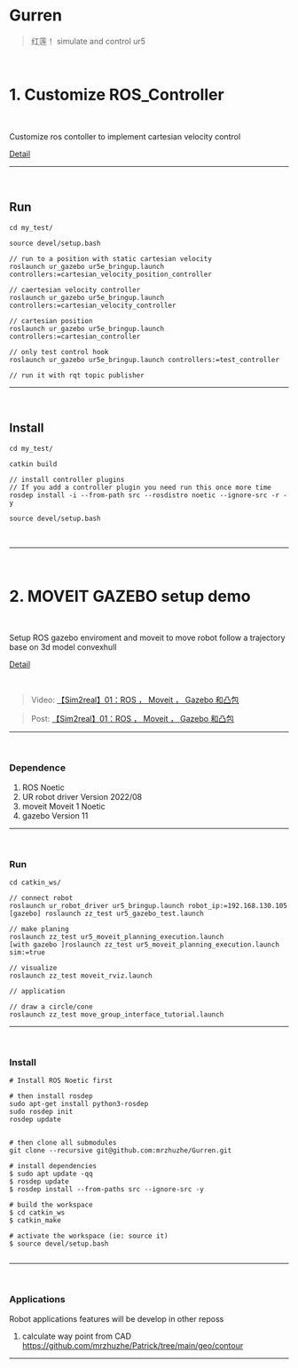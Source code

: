 # Gurren 

> 红莲！ simulate and control ur5


<br>


# 1. Customize ROS_Controller

<br>

Customize ros contoller to implement cartesian velocity control

[Detail](./Docs/CustomizeRosController.md) 

------------------

<br>

## Run

```
cd my_test/

source devel/setup.bash

// run to a position with static cartesian velocity  
roslaunch ur_gazebo ur5e_bringup.launch controllers:=cartesian_velocity_position_controller

// caertesian velocity controller 
roslaunch ur_gazebo ur5e_bringup.launch controllers:=cartesian_velocity_controller

// cartesian position 
roslaunch ur_gazebo ur5e_bringup.launch controllers:=cartesian_controller

// only test control hook
roslaunch ur_gazebo ur5e_bringup.launch controllers:=test_controller

// run it with rqt topic publisher 
```
------------------

<br>

## Install 

```
cd my_test/

catkin build

// install controller plugins 
// If you add a controller plugin you need run this once more time
rosdep install -i --from-path src --rosdistro noetic --ignore-src -r -y

source devel/setup.bash
```

<br>

------------------

<br>





# 2. MOVEIT GAZEBO setup demo

<br>

Setup ROS gazebo enviroment and moveit to move robot follow a trajectory base on 3d model convexhull 

[Detail](Docs/MoveItGazeboDemo.md)

<br>

> Video: <a href="https://www.bilibili.com/video/BV1KY4y1F73s/?spm_id_from=333.999.0.0">【Sim2real】01：ROS ， Moveit ， Gazebo 和凸包 </a>

> Post:  <a href="https://starofus.xyz/post/Sim2real_foundation">【Sim2real】01：ROS ， Moveit ， Gazebo 和凸包 </a>

------------------

<br>

### Dependence 

 1. ROS Noetic
 2. UR robot driver  Version 2022/08
 3. moveit Moveit 1 Noetic
 4. gazebo Version 11

------------------

<br>

### Run

```
cd catkin_ws/

// connect robot
roslaunch ur_robot_driver ur5_bringup.launch robot_ip:=192.168.130.105
[gazebo] roslaunch zz_test ur5_gazebo_test.launch

// make planing
roslaunch zz_test ur5_moveit_planning_execution.launch
[with gazebo ]roslaunch zz_test ur5_moveit_planning_execution.launch sim:=true

// visualize
roslaunch zz_test moveit_rviz.launch 

// application

// draw a circle/cone
roslaunch zz_test move_group_interface_tutorial.launch 

```

------------------

<br>

### Install 


```
# Install ROS Noetic first

# then install rosdep
sudo apt-get install python3-rosdep
sudo rosdep init
rosdep update


# then clone all submodules
git clone --recursive git@github.com:mrzhuzhe/Gurren.git

# install dependencies
$ sudo apt update -qq
$ rosdep update
$ rosdep install --from-paths src --ignore-src -y

# build the workspace
$ cd catkin_ws
$ catkin_make

# activate the workspace (ie: source it)
$ source devel/setup.bash


```

------------------

<br>


### Applications

Robot applications features will be develop in other reposs

1. calculate way point from CAD https://github.com/mrzhuzhe/Patrick/tree/main/geo/contour

------------------

<br>
